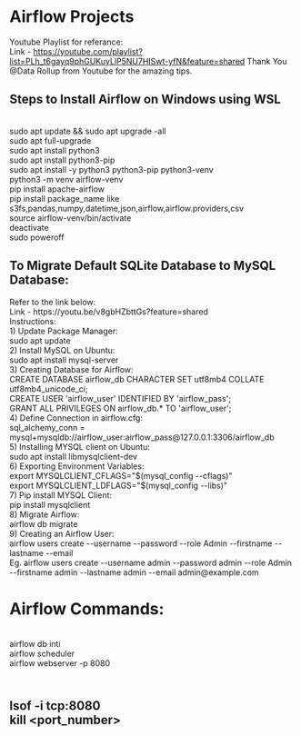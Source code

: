 # Airflow Projects
Youtube Playlist for referance:
<br>Link - https://youtube.com/playlist?list=PLh_t6gayq9phGUKuyLlP5NU7HISwt-yfN&feature=shared
Thank You @Data Rollup from Youtube for the amazing tips.

<h2>Steps to Install Airflow on Windows using WSL</h2>

<br>sudo apt update && sudo apt upgrade -all
<br>sudo apt full-upgrade
<br>sudo apt install python3
<br>sudo apt install python3-pip
<br>sudo apt install -y python3 python3-pip python3-venv
<br>python3 -m venv airflow-venv
<br>pip install apache-airflow
<br>pip install package_name like s3fs,pandas,numpy,datetime,json,airflow,airflow.providers,csv
<br>source airflow-venv/bin/activate
<br>deactivate
<br>sudo poweroff 

<h2>To Migrate Default SQLite Database to MySQL Database:</h2>
Refer to the link below:
<br>Link - https://youtu.be/v8gbHZbttGs?feature=shared
<br>Instructions:
<br>1) Update Package Manager: 
<br>    sudo apt update
<br>2) Install MySQL on Ubuntu: 
<br>    sudo apt install mysql-server
<br>3) Creating Database for Airflow:
<br>    CREATE DATABASE airflow_db CHARACTER SET utf8mb4 COLLATE utf8mb4_unicode_ci;
<br>    CREATE USER 'airflow_user' IDENTIFIED BY 'airflow_pass';
<br>    GRANT ALL PRIVILEGES ON airflow_db.* TO 'airflow_user';
<br>4) Define Connection in airflow.cfg:
<br>    sql_alchemy_conn = mysql+mysqldb://airflow_user:airflow_pass@127.0.0.1:3306/airflow_db
<br>5) Installing MYSQL client on Ubuntu:
<br>    sudo apt install libmysqlclient-dev
<br>6) Exporting Environment Variables:
<br>    export MYSQLCLIENT_CFLAGS="$(mysql_config --cflags)"
<br>    export MYSQLCLIENT_LDFLAGS="$(mysql_config --libs)"
<br>7) Pip install MYSQL Client:
<br>    pip install mysqlclient
<br>8) Migrate Airflow:
<br>    airflow db migrate
<br>9) Creating an Airflow User:
<br>    airflow users create --username <Username> --password <Password> --role Admin --firstname <FirsName> --lastname <LastName> --email <Email>
<br>    Eg. airflow users create --username admin --password admin --role Admin --firstname admin --lastname admin --email admin@example.com

# Airflow Commands:
<br>airflow db inti
<br>airflow scheduler
<br>airflow webserver -p 8080


<br>lsof -i tcp:8080
<br>kill <port_number>
--------------------------------------------------------------------------


